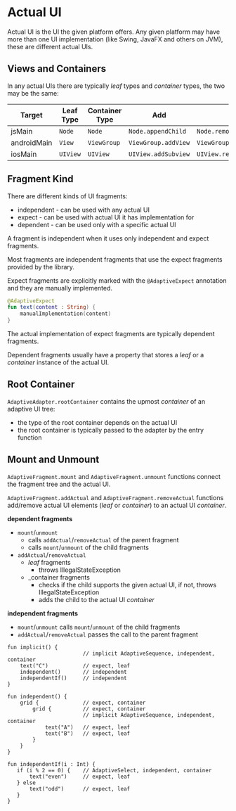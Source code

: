 # Actual UI

Actual UI is the UI the given platform offers. Any given platform may have more than one UI
implementation (like Swing, JavaFX and others on JVM), these are different actual UIs.

## Views and Containers

In any actual UIs there are typically _leaf_ types and _container_ types, the two may be the same:

| Target      | Leaf Type | Container Type | Add                 | Remove                       |
|-------------|-----------|----------------|---------------------|------------------------------|
| jsMain      | `Node`    | `Node`         | `Node.appendChild`  | `Node.removeChild`           |
| androidMain | `View`    | `ViewGroup`    | `ViewGroup.addView` | `ViewGroup.removeView`       |
| iosMain     | `UIView`  | `UIView`       | `UIView.addSubview` | `UIView.removeFromSuperview` | 

## Fragment Kind

There are different kinds of UI fragments:

* independent - can be used with any actual UI
* expect - can be used with actual UI it has implementation for
* dependent - can be used only with a specific actual UI

A fragment is independent when it uses only independent and expect fragments.

Most fragments are independent fragments that use the expect fragments 
provided by the library.

Expect fragments are explicitly marked with the `@AdaptiveExpect` annotation and they
are manually implemented.

```kotlin
@AdaptiveExpect
fun text(content : String) {
    manualImplementation(content)
}
```

The actual implementation of expect fragments are typically dependent fragments.

Dependent fragments usually have a property that stores a _leaf_ or a _container_ instance
of the actual UI.

## Root Container

`AdaptiveAdapter.rootContainer` contains the upmost _container_ of an adaptive UI tree:

* the type of the root container depends on the actual UI
* the root container is typically passed to the adapter by the entry function

## Mount and Unmount

`AdaptiveFragment.mount` and `AdaptiveFragment.unmount` functions connect the fragment tree and the actual UI.

`AdaptiveFragment.addActual` and `AdaptiveFragment.removeActual` functions add/remove actual UI elements (_leaf_ or
_container_) to an actual UI _container_.

**dependent fragments**
  * `mount`/`unmount` 
    * calls `addActual`/`removeActual` of the parent fragment
    * calls `mount`/`unmount` of the child fragments
  * `addActual`/`removeActual`
    * _leaf_ fragments
      * throws IllegalStateException
    * _container fragments
      * checks if the child supports the given actual UI, if not, throws IllegalStateException
      * adds the child to the actual UI _container_

**independent fragments**
  * `mount`/`unmount` calls `mount`/`unmount` of the child fragments
  * `addActual`/`removeActual` passes the call to the parent fragment

```text
fun implicit() {
                        // implicit AdaptiveSequence, independent, container       
    text("C")           // expect, leaf
    independent()       // independent
    independentIf()     // independent
}

fun independent() {     
    grid {              // expect, container
        grid {          // expect, container
                        // implicit AdaptiveSequence, independent, container
            text("A")   // expect, leaf
            text("B")   // expect, leaf
        }
    }
}

fun independentIf(i : Int) {
   if (i % 2 == 0) {    // AdaptiveSelect, independent, container
       text("even")     // expect, leaf
   } else 
       text("odd")      // expect, leaf
   }
}
```








